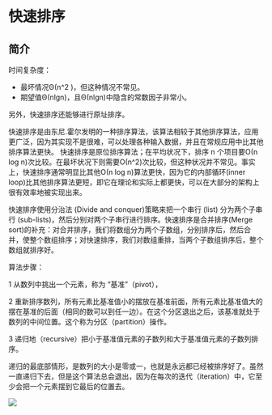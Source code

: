 # 快速排序

## 简介

时间复杂度：

- 最坏情况Θ(n^2 )，但这种情况不常见。
- 期望值Θ(nlgn)，且Θ(nlgn)中隐含的常数因子非常小。

另外，快速排序还能够进行原址排序。

快速排序是由东尼.霍尔发明的一种排序算法，该算法相较于其他排序算法，应用更广泛，因为其实现不是很难，可以处理各种输入数据，并且在常规应用中比其他排序算法更快。
快速排序是原位排序算法；在平均状况下，排序 n 个项目要Ο(n log n)次比较。在最坏状况下则需要Ο(n^2)次比较，但这种状况并不常见。事实上，快速排序通常明显比其他Ο(n log n)算法更快，因为它的内部循环(inner loop)比其他排序算法更短，即它在理论和实际上都更快，可以在大部分的架构上很有效率地被实现出来。

快速排序使用分治法 (Divide and conquer)策略来把一个串行 (list) 分为两个子串行 (sub-lists)，然后分别对两个子串行进行排序。快速排序是合并排序(Merge sort)的补充：对合并排序，我们将数组分为两个子数组，分别排序后，然后合并，使整个数组排序；对快速排序，我们对数组重排，当两个子数组排序后，整个数组就排序好。

算法步骤：

1 从数列中挑出一个元素，称为 “基准”（pivot），

2 重新排序数列，所有元素比基准值小的摆放在基准前面，所有元素比基准值大的摆在基准的后面（相同的数可以到任一边）。在这个分区退出之后，该基准就处于数列的中间位置。这个称为分区（partition）操作。

3 递归地（recursive）把小于基准值元素的子数列和大于基准值元素的子数列排序。

递归的最底部情形，是数列的大小是零或一，也就是永远都已经被排序好了。虽然一直递归下去，但是这个算法总会退出，因为在每次的迭代（iteration）中，它至少会把一个元素摆到它最后的位置去。

![](quickSort.gif)
